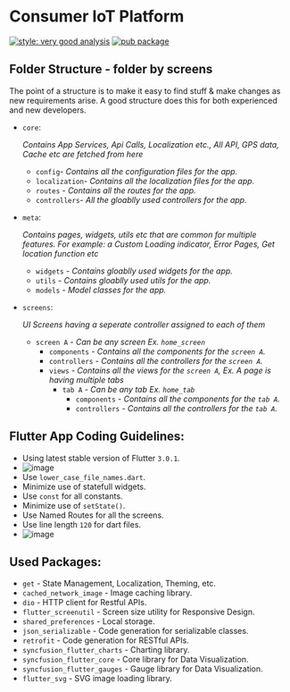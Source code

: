 # Consumer IoT Platform

[![style: very good analysis](https://img.shields.io/badge/style-very_good_analysis-B22C89.svg)](https://pub.dev/packages/very_good_analysis)
[![pub package](https://img.shields.io/pub/v/get.svg?label=get&color=blue)](https://pub.dev/packages/get)

## Folder Structure - folder by screens

The point of a structure is to make it easy to find stuff & make changes as new requirements arise. A good structure does this for both experienced and new developers. 

- `core`:

   *Contains App Services, Api Calls, Localization etc., All API, GPS data, Cache etc are fetched from here*
  - `config`-  *Contains all the configuration files for the app.*
  - `localization`- *Contains all the localization files for the app.*
  - `routes` - *Contains all the routes for the app.*
  - `controllers`- *All the gloablly used controllers for the app.*

- `meta`:

  *Contains pages, widgets, utils etc that are common for multiple features. For example: a Custom Loading indicator, Error Pages, Get location function etc*
  - `widgets` - *Contains gloablly used widgets for the app.*
  - `utils` - *Contains gloablly used utils for the app.*
  - `models` - *Model classes for the app.*

- `screens`:

  *UI Screens having a seperate controller assigned to each of them*
  - `screen A` - *Can be any screen Ex. `home_screen`*
    - `components` - *Contains all the components for the `screen A`.*
    - `controllers` - *Contains all the controllers for the `screen A`.*
    - `views` - *Contains all the views for the `screen A`, Ex. A page is having multiple tabs*
      - `tab A` - *Can be any tab Ex. `home_tab`*
        - `components` - *Contains all the components for the `tab A`.*
        - `controllers` - *Contains all the controllers for the `tab A`.*

## Flutter App Coding Guidelines:

- Using latest stable version of Flutter `3.0.1`.
- ![image](https://user-images.githubusercontent.com/90178033/172199999-a1322107-f464-48fa-802c-2f04aa05071f.png)
- Use `lower_case_file_names.dart`.
- Minimize use of statefull widgets.
- Use `const` for all constants.
- Minimize use of `setState()`.
- Use Named Routes for all the screens.
- Use line length `120` for dart files.
- ![image](https://user-images.githubusercontent.com/90178033/172284528-a9552834-4875-487d-8483-637b376b6a2f.png)




## Used Packages:

- `get` - State Management, Localization, Theming, etc.
- `cached_network_image` - Image caching library.
- `dio` - HTTP client for Restful APIs.
- `flutter_screenutil` - Screen size utility for Responsive Design.
- `shared_preferences` - Local storage.
- `json_serializable` - Code generation for serializable classes.
- `retrofit` - Code generation for RESTful APIs.
- `syncfusion_flutter_charts` - Charting library.
- `syncfusion_flutter_core` - Core library for Data Visualization.
- `syncfusion_flutter_gauges` - Gauge library for Data Visualization.
- `flutter_svg` - SVG image loading library.

